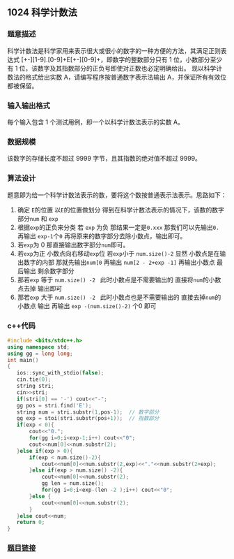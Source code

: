 ##  1024 科学计数法
### 题意描述 
科学计数法是科学家用来表示很大或很小的数字的一种方便的方法，其满足正则表达式 [+-][1-9].[0-9]+E[+-][0-9]+，即数字的整数部分只有 1 位，小数部分至少有 1 位，该数字及其指数部分的正负号即使对正数也必定明确给出。
现以科学计数法的格式给出实数 A，请编写程序按普通数字表示法输出 A，并保证所有有效位都被保留。 
### 输入输出格式 
每个输入包含 1 个测试用例，即一个以科学计数法表示的实数 A。 
### 数据规模  
该数字的存储长度不超过 9999 字节，且其指数的绝对值不超过 9999。
### 算法设计  
题意即为给一个科学计数法表示的数，要将这个数按普通表示法表示。思路如下：
1. 确定 `E`的位置 以`E`的位置做划分 得到在科学计数法表示的情况下，该数的数字部分`num` 和 `exp`
2. 根据`exp`的正负来分类 若 `exp` 为负 那结果一定是`0.xxx` 那我们可以先输出`0.` 再输出 `exp-1`个`0` 再将原来的数字部分去除小数点，输出即可。
3. 若`exp`为 0 那直接输出数字部分`num`即可。
4. 若`exp`为正 小数点向右移动`exp`位  若`exp`小于 `num.size()-2` 显然 小数点是在输出数字的内部 那就先输出`num[0` 再输出 `num[2 - 2+exp -1]` 再输出小数点 最后输出 剩余数字部分
5. 那若`exp` 等于 `num.size() -2 ` 此时小数点是不需要输出的 直接将`num`的小数点去掉 输出即可
6. 那若`exp` 大于 `num.size() -2 ` 此时小数点也是不需要输出的 直接去掉`num`的小数点 输出 再输出 `exp -(num.size()-2)` 个0 即可
### c++代码 
```cpp
#include <bits/stdc++.h>
using namespace std;
using gg = long long;
int main()
{
   ios::sync_with_stdio(false);
   cin.tie(0);
   string stri;
   cin>>stri;
   if(stri[0] == '-') cout<<"-";
   gg pos = stri.find('E');
   string num = stri.substr(1,pos-1);  // 数字部分
   gg exp = stoi(stri.substr(pos+1));  // 指数部分
   if(exp < 0){
       cout<<"0.";
       for(gg i=0;i<exp-1;i++) cout<<"0";
       cout<<num[0]<<num.substr(2);
   }else if(exp > 0){
       if(exp < num.size()-2){
           cout<<num[0]<<num.substr(2,exp)<<"."<<num.substr(2+exp);
       }else if(exp > num.size() -2){
           cout<<num[0]<<num.substr(2);
           gg len = num.size();
           for(gg i=0;i<exp-(len -2 );i++) cout<<"0";
       }else {
           cout<<num[0]<<num.substr(2);
       }
   }else cout<<num;
   return 0;
}
``` 
### [题目链接](https://pintia.cn/problem-sets/994805260223102976/problems/994805297229447168)  
